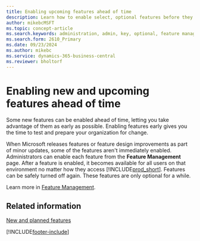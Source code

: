 ```yaml
---
title: Enabling upcoming features ahead of time
description: Learn how to enable select, optional features before they become mandatory.
author: mikebcMSFT
ms.topic: concept-article
ms.search.keywords: administration, admin, key, optional, feature management, early access, preview
ms.search.form: 2610_Primary
ms.date: 09/23/2024
ms.author: mikebc
ms.service: dynamics-365-business-central
ms.reviewer: bholtorf
---
```


# Enabling new and upcoming features ahead of time

Some new features can be enabled ahead of time, letting you take advantage of them as early as possible. Enabling features early gives you the time to test and prepare your organization for change.

When Microsoft releases features or feature design improvements as part of minor updates, some of the features aren't immediately enabled. Administrators can enable each feature from the **Feature Management** page. After a feature is enabled, it becomes available for all users on that environment no matter how they access [!INCLUDE[prod_short](includes/prod_short.md)]. Features can be safely turned off again. These features are only optional for a while.

Learn more in [Feature Management](/dynamics365/business-central/dev-itpro/administration/feature-management).  

## Related information

[New and planned features](/dynamics365-release-plan/2021wave1/)  


[!INCLUDE[footer-include](includes/footer-banner.md)]
